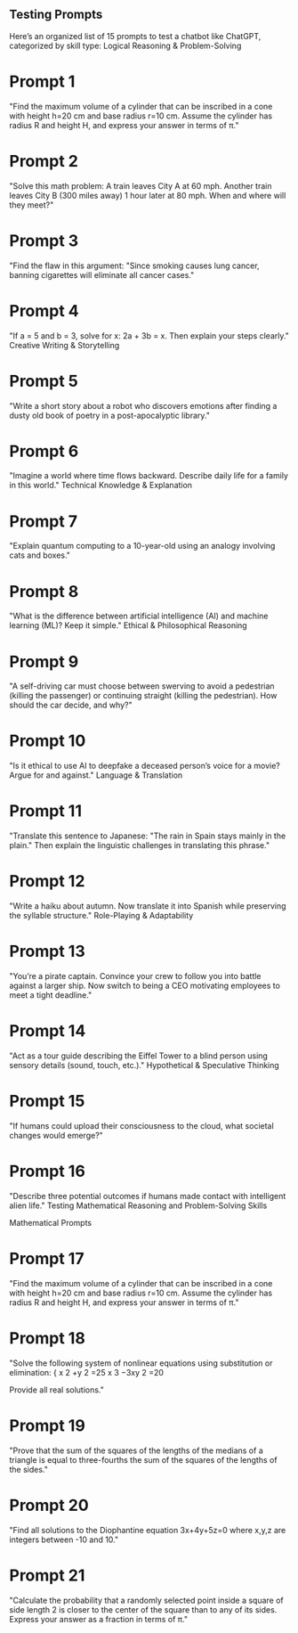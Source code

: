 ## Testing Prompts

Here’s an organized list of 15 prompts to test a chatbot like ChatGPT, categorized by skill type:
Logical Reasoning & Problem-Solving

# Prompt 1

"Find the maximum volume of a cylinder that can be inscribed in a cone with height h=20 cm and base radius r=10 cm. Assume the cylinder has radius R and height H, and express your answer in terms of π."
# Prompt 2

"Solve this math problem: A train leaves City A at 60 mph. Another train leaves City B (300 miles away) 1 hour later at 80 mph. When and where will they meet?"
# Prompt 3

"Find the flaw in this argument: "Since smoking causes lung cancer, banning cigarettes will eliminate all cancer cases."
# Prompt 4

"If a = 5 and b = 3, solve for x: 2a + 3b = x. Then explain your steps clearly."
Creative Writing & Storytelling

# Prompt 5

"Write a short story about a robot who discovers emotions after finding a dusty old book of poetry in a post-apocalyptic library."
# Prompt 6

"Imagine a world where time flows backward. Describe daily life for a family in this world."
Technical Knowledge & Explanation

# Prompt 7

"Explain quantum computing to a 10-year-old using an analogy involving cats and boxes."
# Prompt 8

"What is the difference between artificial intelligence (AI) and machine learning (ML)? Keep it simple."
Ethical & Philosophical Reasoning

# Prompt 9

"A self-driving car must choose between swerving to avoid a pedestrian (killing the passenger) or continuing straight (killing the pedestrian). How should the car decide, and why?"
# Prompt 10

"Is it ethical to use AI to deepfake a deceased person’s voice for a movie? Argue for and against."
Language & Translation

# Prompt 11

"Translate this sentence to Japanese: "The rain in Spain stays mainly in the plain." Then explain the linguistic challenges in translating this phrase."
# Prompt 12

"Write a haiku about autumn. Now translate it into Spanish while preserving the syllable structure."
Role-Playing & Adaptability

# Prompt 13

"You’re a pirate captain. Convince your crew to follow you into battle against a larger ship. Now switch to being a CEO motivating employees to meet a tight deadline."
# Prompt 14

"Act as a tour guide describing the Eiffel Tower to a blind person using sensory details (sound, touch, etc.)."
Hypothetical & Speculative Thinking

# Prompt 15

"If humans could upload their consciousness to the cloud, what societal changes would emerge?"
# Prompt 16

"Describe three potential outcomes if humans made contact with intelligent alien life."
Testing Mathematical Reasoning and Problem-Solving Skills

Mathematical Prompts

# Prompt 17

"Find the maximum volume of a cylinder that can be inscribed in a cone with height h=20 cm and base radius r=10 cm. Assume the cylinder has radius R and height H, and express your answer in terms of π."
# Prompt 18

"Solve the following system of nonlinear equations using substitution or elimination:
{
x
2
+y
2
=25
x
3
−3xy
2
=20
​

Provide all real solutions."
# Prompt 19

"Prove that the sum of the squares of the lengths of the medians of a triangle is equal to three-fourths the sum of the squares of the lengths of the sides."
# Prompt 20

"Find all solutions to the Diophantine equation 3x+4y+5z=0 where x,y,z are integers between -10 and 10."
# Prompt 21

"Calculate the probability that a randomly selected point inside a square of side length 2 is closer to the center of the square than to any of its sides. Express your answer as a fraction in terms of π."